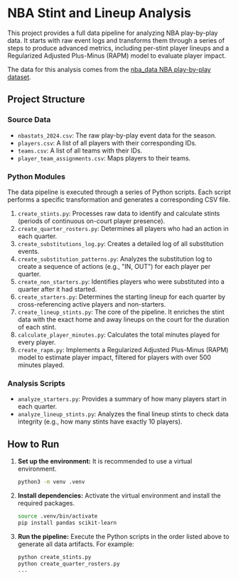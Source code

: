 # NBA Stint and Lineup Analysis

This project provides a full data pipeline for analyzing NBA play-by-play data. It starts with raw event logs and transforms them through a series of steps to produce advanced metrics, including per-stint player lineups and a Regularized Adjusted Plus-Minus (RAPM) model to evaluate player impact.

The data for this analysis comes from the [nba_data NBA play-by-play dataset](https://github.com/shufinskiy/nba_data).

## Project Structure

### Source Data
- `nbastats_2024.csv`: The raw play-by-play event data for the season.
- `players.csv`: A list of all players with their corresponding IDs.
- `teams.csv`: A list of all teams with their IDs.
- `player_team_assignments.csv`: Maps players to their teams.

### Python Modules
The data pipeline is executed through a series of Python scripts. Each script performs a specific transformation and generates a corresponding CSV file.

1.  `create_stints.py`: Processes raw data to identify and calculate stints (periods of continuous on-court player presence).
2.  `create_quarter_rosters.py`: Determines all players who had an action in each quarter.
3.  `create_substitutions_log.py`: Creates a detailed log of all substitution events.
4.  `create_substitution_patterns.py`: Analyzes the substitution log to create a sequence of actions (e.g., "IN, OUT") for each player per quarter.
5.  `create_non_starters.py`: Identifies players who were substituted into a quarter after it had started.
6.  `create_starters.py`: Determines the starting lineup for each quarter by cross-referencing active players and non-starters.
7.  `create_lineup_stints.py`: The core of the pipeline. It enriches the stint data with the exact home and away lineups on the court for the duration of each stint.
8.  `calculate_player_minutes.py`: Calculates the total minutes played for every player.
9.  `create_rapm.py`: Implements a Regularized Adjusted Plus-Minus (RAPM) model to estimate player impact, filtered for players with over 500 minutes played.

### Analysis Scripts
- `analyze_starters.py`: Provides a summary of how many players start in each quarter.
- `analyze_lineup_stints.py`: Analyzes the final lineup stints to check data integrity (e.g., how many stints have exactly 10 players).

## How to Run

1.  **Set up the environment:**
    It is recommended to use a virtual environment.
    ```bash
    python3 -m venv .venv
    ```

2.  **Install dependencies:**
    Activate the virtual environment and install the required packages.
    ```bash
    source .venv/bin/activate
    pip install pandas scikit-learn
    ```

3.  **Run the pipeline:**
    Execute the Python scripts in the order listed above to generate all data artifacts. For example:
    ```bash
    python create_stints.py
    python create_quarter_rosters.py
    ...
    ``` 